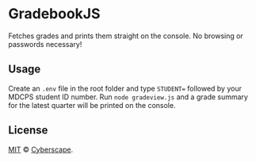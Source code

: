 # GradebookJS

Fetches grades and prints them straight on the console. No browsing or passwords necessary!

## Usage

Create an `.env` file in the root folder and type `STUDENT=` followed by your MDCPS student ID number.
Run `node gradeview.js` and a grade summary for the latest quarter
will be printed on the console.

## License

[MIT](LICENSE) © [Cyberscape](https://cyberscape.co/).
